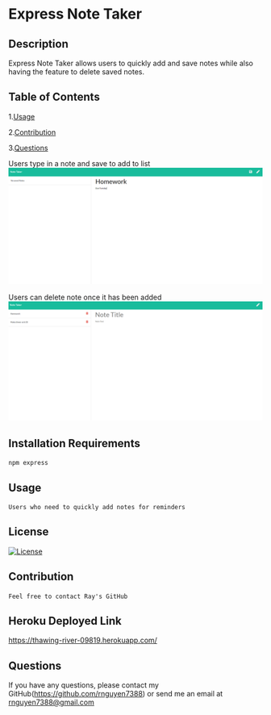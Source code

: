 # Express Note Taker
## Description
  Express Note Taker allows users to quickly add and save notes while also having the feature to delete saved notes.
## Table of Contents
1.[Usage](#Usage)

2.[Contribution](#Contribution)
  
3.[Questions](#Questions)

Users type in a note and save to add to list
![](/Develop/public/assets/images/imageAdd.png)

Users can delete note once it has been added
![](/Develop/public/assets/images/imageDelete.png)

## Installation Requirements
    npm express
## Usage
    Users who need to quickly add notes for reminders 
## License
[![License](https://img.shields.io/badge/license-MIT-blue.svg)](https://shields.io/)
## Contribution
    Feel free to contact Ray's GitHub
## Heroku Deployed Link
   https://thawing-river-09819.herokuapp.com/
## Questions
If you have any questions, please contact my GitHub(https://github.com/rnguyen7388) or send me an email at rnguyen7388@gmail.com
